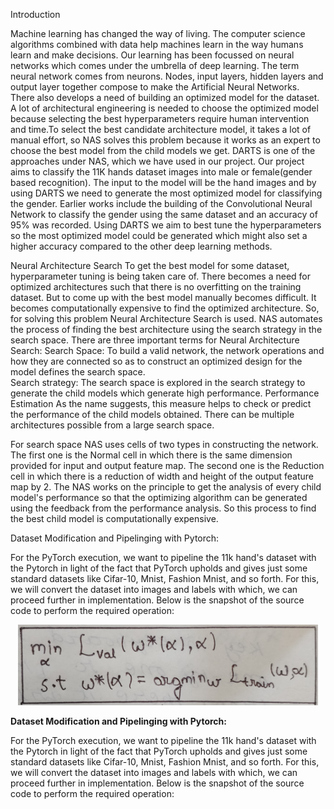 Introduction

Machine learning has changed the way of living. The computer science algorithms combined with data help machines learn in the way humans learn and make decisions. Our learning has been focussed on neural networks which comes under the umbrella of deep learning. The term neural network comes from neurons. Nodes, input layers, hidden layers and output layer together compose to make the Artificial Neural Networks. 
There also develops a need of building an optimized model for the dataset. A lot of architectural engineering is needed to choose the optimized model because selecting the best hyperparameters require human intervention and time.To select the best candidate architecture model, it takes a lot of manual effort, so NAS solves this problem because it works as an expert to choose the best model from the child models we get. DARTS is one of the approaches under NAS, which we have used in our project. Our project aims to classify the 11K hands dataset images into male or female(gender based recognition). The input to the model will be the hand images and by using DARTS we need to generate the most optimized model for classifying the gender. Earlier works include the building of the Convolutional Neural Network to classify the gender using the same dataset and an accuracy of 95% was recorded. Using DARTS we aim to best tune the hyperparameters so the most optimized model could be generated which might also set a higher accuracy compared to the other deep learning methods.


Neural Architecture Search
To get the best model for some dataset, hyperparameter tuning is being taken care of. There becomes a need for optimized architectures such that there is no overfitting on the training dataset. But to come up with the best model manually becomes difficult. It becomes computationally expensive to find the optimized architecture. So, for solving this problem Neural Architecture Search is used. NAS automates the process of finding the best architecture using the search strategy in the search space. There are three important terms for Neural Architecture Search:
Search Space:
To build a valid network, the network operations and how they are connected so as to construct an optimized design for the model defines the search space.   
Search strategy:
The search space is explored in the search strategy to generate the child models which generate high performance.
Performance Estimation
As the name suggests, this measure helps to check or predict the performance of the child models obtained.
There can be multiple architectures possible from a large search space. 

For search space NAS uses cells of two types in constructing the network. 
The first one is the Normal cell in which there is the same dimension provided for input and output feature map. 
The second one is the Reduction cell in which there is a reduction of width and height of the output feature map by 2.
The NAS works on the principle to get the analysis of every child model's performance so that the optimizing algorithm can be generated using the feedback from the performance analysis. So this process to find the best child model is computationally expensive.


Dataset Modification and Pipelinging with Pytorch:

For the PyTorch execution, we want to pipeline the 11k hand's dataset with the Pytorch in light of the fact that PyTorch upholds and gives just some standard datasets like Cifar-10, Mnist, Fashion Mnist, and so forth. For this, we will convert the dataset into images and labels with which, we can proceed further in implementation.
Below is the snapshot of the source code to perform the required operation:
<center><img src="./Images/1.jpg" width="480px"></center>




















































**Dataset Modification and Pipelinging with Pytorch:**

For the PyTorch execution, we want to pipeline the 11k hand's dataset with the Pytorch in light of the fact that PyTorch upholds and gives just some standard datasets like Cifar-10, Mnist, Fashion Mnist, and so forth. For this, we will convert the dataset into images and labels with which, we can proceed further in implementation.
Below is the snapshot of the source code to perform the required operation:






